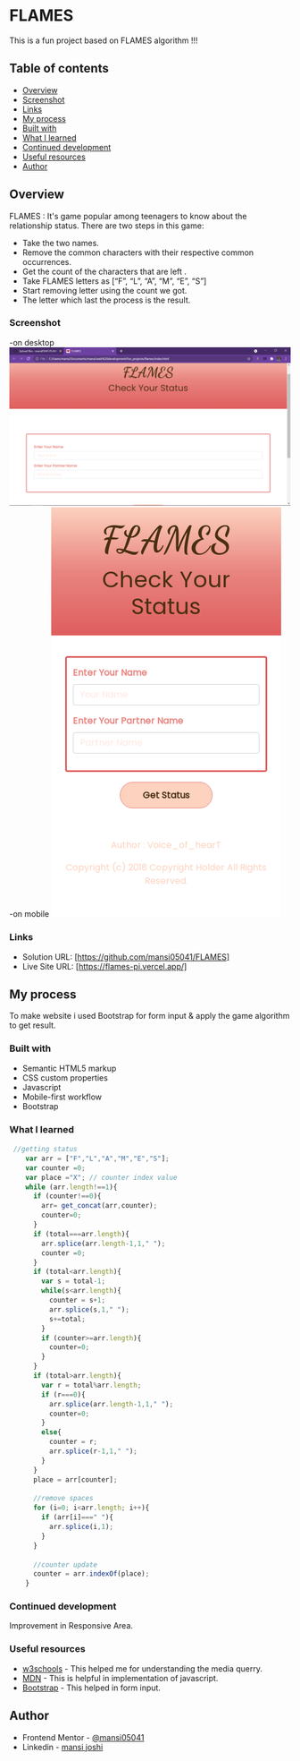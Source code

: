 # FLAMES
This is a fun project based on FLAMES algorithm !!! 

## Table of contents

- [Overview](#overview)
- [Screenshot](#screenshot)
- [Links](#links)
- [My process](#my-process)
- [Built with](#built-with)
- [What I learned](#what-i-learned)
- [Continued development](#continued-development)
- [Useful resources](#useful-resources)
- [Author](#author)

## Overview
FLAMES : It's game popular among teenagers to know about the relationship status.
There are two steps in this game:

- Take the two names.
- Remove the common characters with their respective common occurrences.
- Get the count of the characters that are left .
- Take FLAMES letters as [“F”, “L”, “A”, “M”, “E”, “S”]
- Start removing letter using the count we got.
- The letter which last the process is the result.


### Screenshot
-on desktop
![](./Flames_ss.png)
-on mobile
![](./mobile.png)

### Links

- Solution URL: [https://github.com/mansi05041/FLAMES]
- Live Site URL: [https://flames-pi.vercel.app/]

## My process

To make website i used Bootstrap for form input & apply the game algorithm to get result.

### Built with

- Semantic HTML5 markup
- CSS custom properties
- Javascript
- Mobile-first workflow
- Bootstrap

### What I learned

```js
 //getting status
    var arr = ["F","L","A","M","E","S"];
    var counter =0;
    var place ="X"; // counter index value
    while (arr.length!==1){
      if (counter!==0){
        arr= get_concat(arr,counter);
        counter=0;
      }
      if (total===arr.length){
        arr.splice(arr.length-1,1," ");
        counter =0;
      }
      if (total<arr.length){
        var s = total-1;
        while(s<arr.length){
          counter = s+1;
          arr.splice(s,1," ");
          s+=total;
        }
        if (counter>=arr.length){
          counter=0;
        }
      }
      if (total>arr.length){
        var r = total%arr.length;
        if (r===0){
          arr.splice(arr.length-1,1," ");
          counter=0;
        }
        else{
          counter = r;
          arr.splice(r-1,1," ");
        }
      }
      place = arr[counter];

      //remove spaces
      for (i=0; i<arr.length; i++){
        if (arr[i]===" "){
          arr.splice(i,1);
        }
      }

      //counter update
      counter = arr.indexOf(place);
    }

```

### Continued development

Improvement in Responsive Area.

### Useful resources

- [w3schools](https://www.w3schools.com/css/css_rwd_mediaqueries.asp) - This helped me for understanding the media querry.
- [MDN](https://developer.mozilla.org/en-US/) - This is helpful in implementation of javascript.
- [Bootstrap](https://getbootstrap.com/) - This helped in form input.

## Author

- Frontend Mentor - [@mansi05041](https://www.frontendmentor.io/profile/mansi05041)
- Linkedin - [mansi joshi](https://www.linkedin.com/in/mansi-joshi-663aa81a0/)
